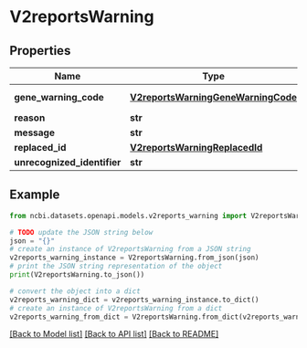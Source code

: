 # V2reportsWarning


## Properties

Name | Type | Description | Notes
------------ | ------------- | ------------- | -------------
**gene_warning_code** | [**V2reportsWarningGeneWarningCode**](V2reportsWarningGeneWarningCode.md) |  | [optional] [default to V2reportsWarningGeneWarningCode.UNKNOWN_GENE_WARNING_CODE]
**reason** | **str** |  | [optional] 
**message** | **str** |  | [optional] 
**replaced_id** | [**V2reportsWarningReplacedId**](V2reportsWarningReplacedId.md) |  | [optional] 
**unrecognized_identifier** | **str** |  | [optional] 

## Example

```python
from ncbi.datasets.openapi.models.v2reports_warning import V2reportsWarning

# TODO update the JSON string below
json = "{}"
# create an instance of V2reportsWarning from a JSON string
v2reports_warning_instance = V2reportsWarning.from_json(json)
# print the JSON string representation of the object
print(V2reportsWarning.to_json())

# convert the object into a dict
v2reports_warning_dict = v2reports_warning_instance.to_dict()
# create an instance of V2reportsWarning from a dict
v2reports_warning_from_dict = V2reportsWarning.from_dict(v2reports_warning_dict)
```
[[Back to Model list]](../README.md#documentation-for-models) [[Back to API list]](../README.md#documentation-for-api-endpoints) [[Back to README]](../README.md)


